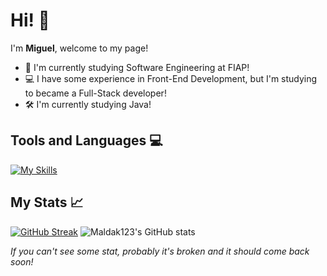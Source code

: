 # Hi! 👋

I'm **Miguel**, welcome to my page!

* 📖 I'm currently studying Software Engineering at FIAP!
* 💻 I have some experience in Front-End Development, but I'm studying to became a Full-Stack developer!
* 🛠 I'm currently studying Java!

## Tools and Languages 💻

[![My Skills](https://skillicons.dev/icons?i=html,css,tailwind,bootstrap,js,java,spring,python,git,figma,arduino)](https://skillicons.dev)

## My Stats 📈

[![GitHub Streak](https://streak-stats.demolab.com?user=Maldak123&theme=codestackr&hide_border=true&date_format=j%20M%5B%20Y%5D)](https://git.io/streak-stats)
![Maldak123's GitHub stats](https://github-readme-stats-maldak123s-projects.vercel.app/api/top-langs/?username=Maldak123&layout=compact&theme=codeSTACKr&hide_border=true)


*If you can't see some stat, probably it's broken and it should come back soon!*

